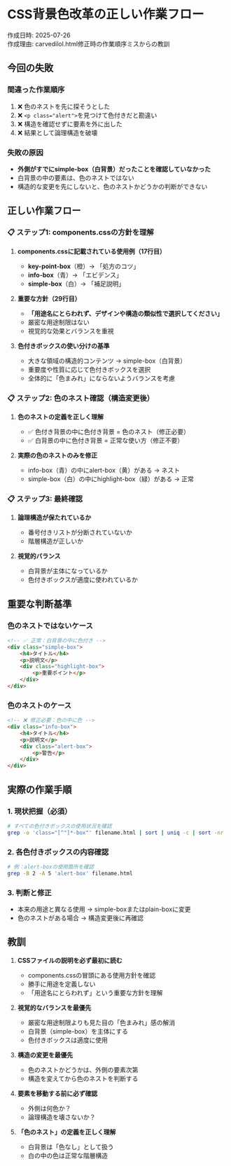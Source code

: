 # CSS背景色改革の正しい作業フロー

作成日時: 2025-07-26  
作成理由: carvedilol.html修正時の作業順序ミスからの教訓

## 今回の失敗

### 間違った作業順序
1. ❌ 色のネストを先に探そうとした
2. ❌ `<p class="alert">`を見つけて色付きだと勘違い
3. ❌ 構造を確認せずに要素を外に出した
4. ❌ 結果として論理構造を破壊

### 失敗の原因
- **外側がすでにsimple-box（白背景）だったことを確認していなかった**
- 白背景の中の要素は、色のネストではない
- 構造的な変更を先にしないと、色のネストかどうかの判断ができない

## 正しい作業フロー

### 📋 ステップ1: components.cssの方針を理解
1. **components.cssに記載されている使用例（17行目）**
   - **key-point-box**（橙）→ 「処方のコツ」
   - **info-box**（青）→ 「エビデンス」
   - **simple-box**（白）→ 「補足説明」

2. **重要な方針（29行目）**
   - **「用途名にとらわれず、デザインや構造の類似性で選択してください」**
   - 厳密な用途制限はない
   - 視覚的な効果とバランスを重視

3. **色付きボックスの使い分けの基準**
   - 大きな領域の構造的コンテンツ → simple-box（白背景）
   - 重要度や性質に応じて色付きボックスを選択
   - 全体的に「色まみれ」にならないようバランスを考慮

### 📋 ステップ2: 色のネスト確認（構造変更後）
1. **色のネストの定義を正しく理解**
   - ✅ 色付き背景の中に色付き背景 = 色のネスト（修正必要）
   - ✅ 白背景の中に色付き背景 = 正常な使い方（修正不要）

2. **実際の色のネストのみを修正**
   - info-box（青）の中にalert-box（黄）がある → ネスト
   - simple-box（白）の中にhighlight-box（緑）がある → 正常

### 📋 ステップ3: 最終確認
1. **論理構造が保たれているか**
   - 番号付きリストが分断されていないか
   - 階層構造が正しいか

2. **視覚的バランス**
   - 白背景が主体になっているか
   - 色付きボックスが適度に使われているか

## 重要な判断基準

### 色のネストではないケース
```html
<!-- ✅ 正常：白背景の中に色付き -->
<div class="simple-box">
    <h4>タイトル</h4>
    <p>説明文</p>
    <div class="highlight-box">
        <p>重要ポイント</p>
    </div>
</div>
```

### 色のネストのケース
```html
<!-- ❌ 修正必要：色の中に色 -->
<div class="info-box">
    <h4>タイトル</h4>
    <p>説明文</p>
    <div class="alert-box">
        <p>警告</p>
    </div>
</div>
```

## 実際の作業手順

### 1. 現状把握（必須）
```bash
# すべての色付きボックスの使用状況を確認
grep -o 'class="[^"]*-box"' filename.html | sort | uniq -c | sort -nr
```

### 2. 各色付きボックスの内容確認
```bash
# 例：alert-boxの使用箇所を確認
grep -B 2 -A 5 'alert-box' filename.html
```

### 3. 判断と修正
- 本来の用途と異なる使用 → simple-boxまたはplain-boxに変更
- 色のネストがある場合 → 構造変更後に再確認

## 教訓

1. **CSSファイルの説明を必ず最初に読む**
   - components.cssの冒頭にある使用方針を確認
   - 勝手に用途を定義しない
   - 「用途名にとらわれず」という重要な方針を理解

2. **視覚的なバランスを最優先**
   - 厳密な用途制限よりも見た目の「色まみれ」感の解消
   - 白背景（simple-box）を主体にする
   - 色付きボックスは適度に使用

3. **構造の変更を最優先**
   - 色のネストかどうかは、外側の要素次第
   - 構造を変えてから色のネストを判断する

4. **要素を移動する前に必ず確認**
   - 外側は何色か？
   - 論理構造を壊さないか？

5. **「色のネスト」の定義を正しく理解**
   - 白背景は「色なし」として扱う
   - 白の中の色は正常な階層構造